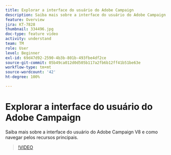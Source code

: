 ```yaml
---
title: Explorar a interface do usuário do Adobe Campaign
description: Saiba mais sobre a interface do usuário do Adobe Campaign V8 e como navegar pelos recursos principais.
feature: Overview
jira: KT-7828
thumbnail: 334496.jpg
doc-type: feature video
activity: understand
team: TM
role: User
level: Beginner
exl-id: 69d47d92-2590-4b3b-801b-493fbe4df2ce
source-git-commit: 05b49ca012d0d505b117a2fb6b12ff41b51be63e
workflow-type: tm+mt
source-wordcount: '42'
ht-degree: 100%

---
```


# Explorar a interface do usuário do Adobe Campaign

Saiba mais sobre a interface do usuário do Adobe Campaign V8 e como navegar pelos recursos principais.

>[!VIDEO](https://video.tv.adobe.com/v/334496?quality=12&learn=on)
